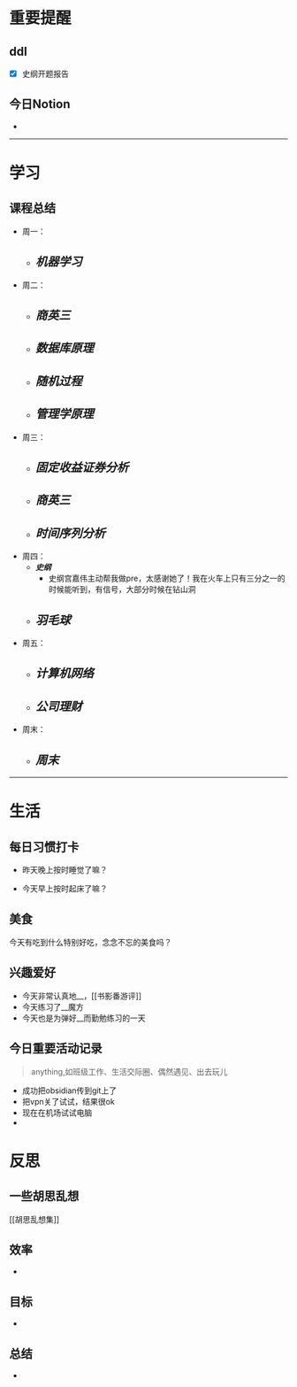 # 重要提醒
## ddl
- [x] 史纲开题报告
## 今日Notion
- 
---
# 学习
## 课程总结
- 周一：
	- ***机器学习***
		- 
- 周二：
	- ***商英三***
		- 
	- ***数据库原理***
		- 
	- ***随机过程***
		- 
	- ***管理学原理***
		- 
- 周三：
	- ***固定收益证券分析***
		- 
	- ***商英三***
		- 
	- ***时间序列分析***
		- 
- 周四：
	- ***史纲***
		- 史纲宫嘉伟主动帮我做pre，太感谢她了！我在火车上只有三分之一的时候能听到，有信号，大部分时候在钻山洞
	- ***羽毛球***
		- 
- 周五：
	- ***计算机网络***
		- 
	- ***公司理财***
		- 
- 周末：
	- ***周末***
		- 
---
# 生活
## 每日习惯打卡
- 昨天晚上按时睡觉了嘛？
>
- 今天早上按时起床了嘛？
>
## 美食
今天有吃到什么特别好吃，念念不忘的美食吗？
## 兴趣爱好
- 今天非常认真地__，[[书影番游评]]
- 今天练习了__魔方
- 今天也是为弹好__而勤勉练习的一天
## 今日重要活动记录
>anything,如班级工作、生活交际圈、偶然遇见、出去玩儿
- 成功把obsidian传到git上了
- 把vpn关了试试，结果很ok
- 现在在机场试试电脑
- 
# 反思
## 一些胡思乱想
[[胡思乱想集]]
## 效率
- 
## 目标
- 
## 总结
- 